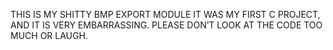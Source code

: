 THIS IS MY SHITTY BMP EXPORT MODULE
IT WAS MY FIRST C PROJECT, AND IT IS VERY EMBARRASSING.
PLEASE DON’T LOOK AT THE CODE TOO MUCH OR LAUGH.
